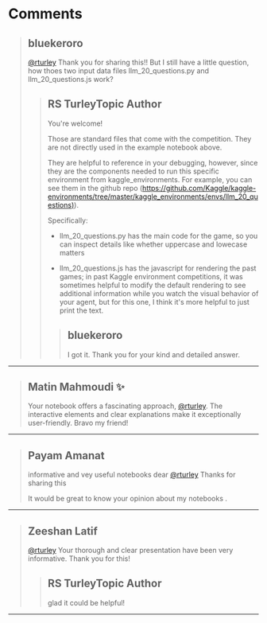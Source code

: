 # Comments 

> ## bluekeroro
> 
> [@rturley](https://www.kaggle.com/rturley) Thank you for sharing this!! But I still have a little question, how thoes two input data files llm_20_questions.py and llm_20_questions.js work?
> 
> 
> 
> > ## RS TurleyTopic Author
> > 
> > You're welcome!
> > 
> > Those are standard files that come with the competition. They are not directly used in the example notebook above. 
> > 
> > They are helpful to reference in your debugging, however, since they are the components needed to run this specific environment from kaggle_environments. For example, you can see them in the github repo ([https://github.com/Kaggle/kaggle-environments/tree/master/kaggle_environments/envs/llm_20_questions)](https://github.com/Kaggle/kaggle-environments/tree/master/kaggle_environments/envs/llm_20_questions)).
> > 
> > Specifically:
> > 
> > - llm_20_questions.py has the main code for the game, so you can inspect details like whether uppercase and lowecase matters
> > 
> > - llm_20_questions.js has the javascript for rendering the past games; in past Kaggle environment competitions, it was sometimes helpful to modify the default rendering to see additional information while you watch the visual behavior of your agent, but for this one, I think it's more helpful to just print the text.
> > 
> > 
> > 
> > > ## bluekeroro
> > > 
> > > I got it. Thank you for your kind and detailed answer.
> > > 
> > > 
> > > 


---

> ## Matin Mahmoudi ✨
> 
> Your notebook offers a fascinating approach, [@rturley](https://www.kaggle.com/rturley). The interactive elements and clear explanations make it exceptionally user-friendly. Bravo my friend!
> 
> 
> 


---

> ## Payam Amanat
> 
> informative and vey useful notebooks dear [@rturley](https://www.kaggle.com/rturley) Thanks for sharing this 
> 
> It would be great to know your opinion about my notebooks .
> 
> 
> 


---

> ## Zeeshan Latif
> 
> [@rturley](https://www.kaggle.com/rturley) Your thorough and clear presentation have been very informative. Thank you for this!
> 
> 
> 
> > ## RS TurleyTopic Author
> > 
> > glad it could be helpful!
> > 
> > 
> > 


---


